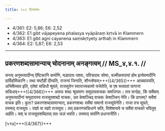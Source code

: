 ```yaml
---
title: १०२ टिप्पणयः

---
```

- 4/361: E2: 5,86; E6: 2,52
- 4/362: E1 gibt vājapeyena phalasya vyāpāraṃ kṛtvā in Klammern
- 4/363: E1 gibt agni cayanena saṃskṛtyety arthaḥ in Klammern
- 4/364: E2: 5,87; E6: 2,53

____________________________________________


## प्रकरणशब्दसामान्याच् चोदनानाम् अनङ्गत्वम् // MS_४,४.१. //

सन्त्य् अनुमत्यादीन्य् ऐष्टिकानि कर्माणि, मल्हादयः पशवः, पवित्रादयः सोमाः, वल्मीकवपायां होम इत्येवमादीनि दार्विहोमिकानि। तथा यष्टौहीं दीव्यति, राजन्यं जिनाति, शौनःशेफम्+++({4/365})+++ आख्यापयति, अभिषिच्यत इति, एतेषां सन्निधौ श्रूयते, राजसूयेन स्वाराज्यकामो यजेतेति, स एष रूपवतां यागानां सन्निधाव्+++({4/366})+++ अरूपः शब्दः श्रूयमाणः समुदायवाचकः समधिगतः। तत्र सन्देहः, किं सर्वेषाम् अनुमत्यादीनां समुदायस्य राजसूयशब्दो वाचकः, उत केषाञ्चिद् वाचकः केषाञ्चिन् नेति। किं प्राप्तम्? सर्वेषां वाचक इति। कुतः? प्रकरणशब्दसामान्यात्, प्रकरणशब्दः सर्वेषां समानो राजसूयेनेति। राजा तत्र सूयते, तस्माद् राजसूयः। राज्ञो वा यज्ञो राजसूयः। तत् प्रकरणसन्निधाने सति, विशेषाभावे च सर्वेषां वाचको भवितुम् अर्हति। यश् च राजसूयशब्दितस् ततः फलं भवति। तस्मात् सर्वाणि प्रधानानीति।

[५१७]+++({4/367})+++